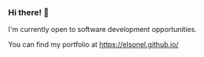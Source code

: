 ### Hi there! 👋

I'm currently open to software development opportunities.

You can find my portfolio at https://elsonel.github.io/
